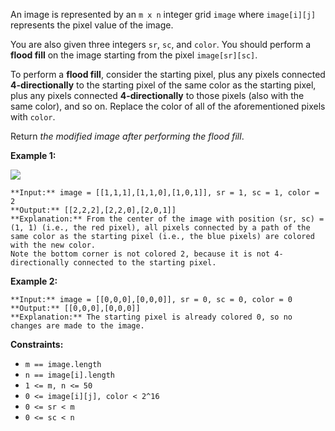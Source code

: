 An image is represented by an `m x n` integer grid `image` where `image[i][j]` represents the pixel value of the image.

You are also given three integers `sr`, `sc`, and `color`. You should perform a **flood fill** on the image starting from the pixel `image[sr][sc]`.

To perform a **flood fill**, consider the starting pixel, plus any pixels connected **4-directionally** to the starting pixel of the same color as the starting pixel, plus any pixels connected **4-directionally** to those pixels (also with the same color), and so on. Replace the color of all of the aforementioned pixels with `color`.

Return *the modified image after performing the flood fill*.

**Example 1:**

![](https://assets.leetcode.com/uploads/2021/06/01/flood1-grid.jpg)

```
**Input:** image = [[1,1,1],[1,1,0],[1,0,1]], sr = 1, sc = 1, color = 2
**Output:** [[2,2,2],[2,2,0],[2,0,1]]
**Explanation:** From the center of the image with position (sr, sc) = (1, 1) (i.e., the red pixel), all pixels connected by a path of the same color as the starting pixel (i.e., the blue pixels) are colored with the new color.
Note the bottom corner is not colored 2, because it is not 4-directionally connected to the starting pixel.

```

**Example 2:**


```
**Input:** image = [[0,0,0],[0,0,0]], sr = 0, sc = 0, color = 0
**Output:** [[0,0,0],[0,0,0]]
**Explanation:** The starting pixel is already colored 0, so no changes are made to the image.

```

**Constraints:**

* `m == image.length`
* `n == image[i].length`
* `1 <= m, n <= 50`
* `0 <= image[i][j], color < 2^16`
* `0 <= sr < m`
* `0 <= sc < n`
